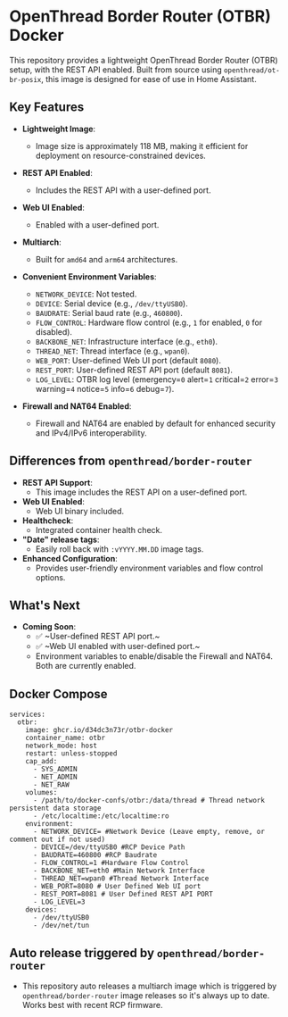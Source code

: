 # OpenThread Border Router (OTBR) Docker

This repository provides a lightweight OpenThread Border Router (OTBR) setup, with the REST API enabled. Built from source using `openthread/ot-br-posix`, this image is designed for ease of use in Home Assistant.

## Key Features

- **Lightweight Image**:
  - Image size is approximately 118 MB, making it efficient for deployment on resource-constrained devices. 
  
- **REST API Enabled**:
  - Includes the REST API with a user-defined port.

- **Web UI Enabled**:
  - Enabled with a user-defined port.

- **Multiarch**:
  - Built for `amd64` and `arm64` architectures.

- **Convenient Environment Variables**:
  - `NETWORK_DEVICE`: Not tested.
  - `DEVICE`: Serial device (e.g., `/dev/ttyUSB0`).
  - `BAUDRATE`: Serial baud rate (e.g., `460800`).
  - `FLOW_CONTROL`: Hardware flow control (e.g., `1` for enabled, `0` for disabled).
  - `BACKBONE_NET`: Infrastructure interface (e.g., `eth0`).
  - `THREAD_NET`: Thread interface (e.g., `wpan0`).
  - `WEB_PORT`: User-defined Web UI port (default `8080`).
  - `REST_PORT`: User-defined REST API port (default `8081`).
  - `LOG_LEVEL`: OTBR log level (emergency=`0` alert=`1` critical=`2` error=`3` warning=`4` notice=`5` info=`6` debug=`7`). 

- **Firewall and NAT64 Enabled**:
  - Firewall and NAT64 are enabled by default for enhanced security and IPv4/IPv6 interoperability.

## Differences from `openthread/border-router`

- **REST API Support**:
  - This image includes the REST API on a user-defined port.
- **Web UI Enabled**:
  - Web UI binary included.
- **Healthcheck**:
  - Integrated container health check.
- **"Date" release tags**:
  - Easily roll back with `:vYYYY.MM.DD` image tags.
- **Enhanced Configuration**:
  - Provides user-friendly environment variables and flow control options.

## What's Next
- **Coming Soon**:
  - ✅ ~User-defined REST API port.~
  - ✅ ~Web UI enabled with user-defined port.~
  - Environment variables to enable/disable the Firewall and NAT64. Both are currently enabled.

## Docker Compose
```
services:
  otbr:
    image: ghcr.io/d34dc3n73r/otbr-docker
    container_name: otbr
    network_mode: host
    restart: unless-stopped
    cap_add:
      - SYS_ADMIN
      - NET_ADMIN
      - NET_RAW
    volumes:
      - /path/to/docker-confs/otbr:/data/thread # Thread network persistent data storage
      - /etc/localtime:/etc/localtime:ro
    environment:
      - NETWORK_DEVICE= #Network Device (Leave empty, remove, or comment out if not used)
      - DEVICE=/dev/ttyUSB0 #RCP Device Path
      - BAUDRATE=460800 #RCP Baudrate
      - FLOW_CONTROL=1 #Hardware Flow Control
      - BACKBONE_NET=eth0 #Main Network Interface
      - THREAD_NET=wpan0 #Thread Network Interface
      - WEB_PORT=8080 # User Defined Web UI port
      - REST_PORT=8081 # User Defined REST API PORT
      - LOG_LEVEL=3
    devices:
      - /dev/ttyUSB0
      - /dev/net/tun
```

## Auto release triggered by `openthread/border-router`

  - This repository auto releases a multiarch image which is triggered by `openthread/border-router` image releases so it's always up to date. Works best with recent RCP firmware.

